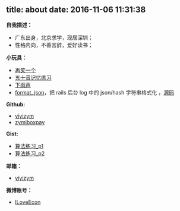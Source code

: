 title: about
date: 2016-11-06 11:31:38
---

**自我描述：**
- 广东出身，北京求学，现居深圳；
- 性格内向，不善言辞，爱好读书；

**小玩具：**
- [再笑一个](https://github.com/yiyizym/jokes)
- [五十音记忆练习](https://github.com/yiyizym/gojuon)
- [下雨声](https://github.com/yiyizym/raining_sound)
- [format_json](https://zymiboxpay.github.io/format_json/)，把 rails 后台 log 中的 json/hash 字符串格式化 ，[源码](https://github.com/zymiboxpay/format_json)

**Github:**
- [yiyizym](https://github.com/yiyizym)
- [zymiboxpay](https://github.com/zymiboxpay)

**Gist:**
- [算法练习_p1](https://gist.github.com/yiyizym/c0ea48a46d3e784760093db850ae5a4a)
- [算法练习_p2](https://gist.github.com/zymiboxpay/5dd9cb878811b8aabebec255262e8e0f)

**邮箱：**
- [yiyizym](mailto:yiyizym@163.com)

**微博账号：**
- [ILoveEcon](http://weibo.com/1624098213/profile?rightmod=1&wvr=6&mod=personinfo&is_all=1)